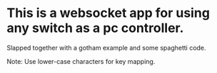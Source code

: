 # This is a websocket app for using any switch as a pc controller.

Slapped together with a gotham example and some spaghetti code.

Note: Use lower-case characters for key mapping.
